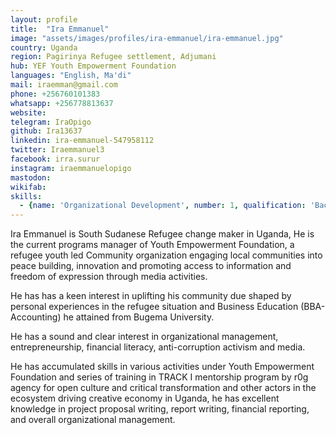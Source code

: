 ```yaml
---
layout: profile
title:  "Ira Emmanuel"
image: "assets/images/profiles/ira-emmanuel/ira-emmanuel.jpg"
country: Uganda
region: Pagirinya Refugee settlement, Adjumani
hub: YEF Youth Empowerment Foundation
languages: "English, Ma'di"
mail: iraemman@gmail.com
phone: +256760101383
whatsapp: +256778813637
website: 
telegram: IraOpigo
github: Ira13637
linkedin: ira-emmanuel-547958112
twitter: Iraemmanuel3
facebook: irra.surur
instagram: iraemmanuelopigo
mastodon: 
wikifab:
skills:
  - {name: 'Organizational Development', number: 1, qualification: 'Bachelors Degree in Business Administration - Accounting'}
---
```

Ira Emmanuel is South Sudanese Refugee change maker in Uganda, He is the current programs manager of Youth Empowerment Foundation, a refugee youth led Community organization engaging local communities into peace building, innovation and promoting access to information and freedom of expression through media activities.

He has has a keen interest in uplifting his community due shaped by personal experiences in the refugee situation and Business Education (BBA-Accounting) he attained from Bugema University.

He has a sound and clear interest in organizational management, entrepreneurship, financial literacy, anti-corruption activism and media.

He has accumulated skills in various activities under Youth Empowerment Foundation and series of training in TRACK I mentorship program by r0g agency for open culture and critical transformation and other actors in the ecosystem driving creative economy in Uganda, he has excellent knowledge in project proposal writing, report writing, financial reporting, and overall organizational management.